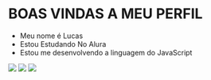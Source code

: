 # BOAS VINDAS A MEU PERFIL
- Meu nome é Lucas
- Estou Estudando No Alura
- Estou me desenvolvendo a linguagem do JavaScript

![](https://media.tenor.com/_kHKgwHH9D4AAAAi/mexico-cat-dance.gif)
![](https://media.tenor.com/_kHKgwHH9D4AAAAi/mexico-cat-dance.gif)
![](https://media.tenor.com/_kHKgwHH9D4AAAAi/mexico-cat-dance.gif)

